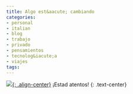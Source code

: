 ```yaml
---
title: Algo est&aacute; cambiando
categories:
- personal
- italian
- blog
- trabajo
- privado
- pensamientos
- tecnolog&iacute;a
- viajes
tags:
---
```

[![]({{site.url}}/images/cambridge_ARM.jpg){: .align-center}]({{site.url}}/images/cambridge_ARM.jpg)
¡Estad atentos!
{: .text-center}
